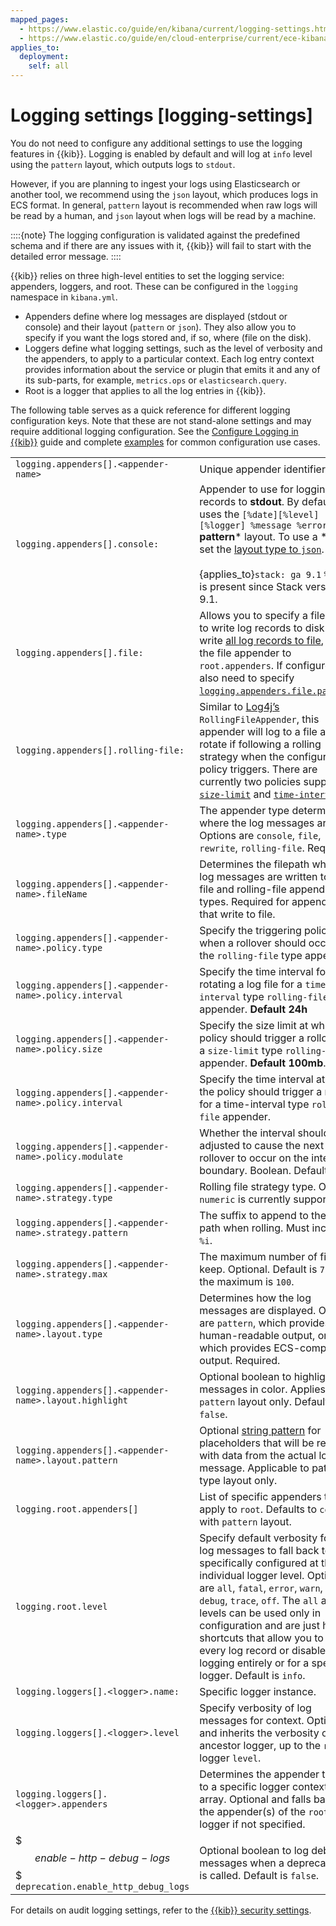 ```yaml
---
mapped_pages:
  - https://www.elastic.co/guide/en/kibana/current/logging-settings.html
  - https://www.elastic.co/guide/en/cloud-enterprise/current/ece-kibana-logging-settings.html
applies_to:
  deployment:
    self: all
---
```


# Logging settings [logging-settings]

You do not need to configure any additional settings to use the logging features in {{kib}}. Logging is enabled by default and will log at `info` level using the `pattern` layout, which outputs logs to `stdout`.

However, if you are planning to ingest your logs using Elasticsearch or another tool, we recommend using the `json` layout, which produces logs in ECS format. In general, `pattern` layout is recommended when raw logs will be read by a human, and `json` layout when logs will be read by a machine.

::::{note}
The logging configuration is validated against the predefined schema and if there are any issues with it, {{kib}} will fail to start with the detailed error message.
::::


{{kib}} relies on three high-level entities to set the logging service: appenders, loggers, and root. These can be configured in the `logging` namespace in `kibana.yml`.

* Appenders define where log messages are displayed (stdout or console) and their layout (`pattern` or `json`). They also allow you to specify if you want the logs stored and, if so, where (file on the disk).
* Loggers define what logging settings, such as the level of verbosity and the appenders, to apply to a particular context. Each log entry context provides information about the service or plugin that emits it and any of its sub-parts, for example, `metrics.ops` or `elasticsearch.query`.
* Root is a logger that applies to all the log entries in {{kib}}.

The following table serves as a quick reference for different logging configuration keys. Note that these are not stand-alone settings and may require additional logging configuration. See the [Configure Logging in {{kib}}](docs-content://deploy-manage/monitor/logging-configuration/kibana-logging.md) guide and complete [examples](docs-content://deploy-manage/monitor/logging-configuration/kibana-log-settings-examples.md) for common configuration use cases.

|     |     |
| --- | --- |
| `logging.appenders[].<appender-name>` | Unique appender identifier. |
| `logging.appenders[].console:` | Appender to use for logging records to **stdout**. By default, uses the `[%date][%level][%logger] %message %error` **pattern*** layout. To use a ***json**, set the [layout type to `json`](docs-content://deploy-manage/monitor/logging-configuration/kibana-log-settings-examples.md#log-in-json-ecs-example). <br><br>{applies_to}`stack: ga 9.1` `%error` is present since Stack version 9.1.|
| `logging.appenders[].file:` | Allows you to specify a fileName to write log records to disk. To write [all log records to file](docs-content://deploy-manage/monitor/logging-configuration/kibana-log-settings-examples.md#log-to-file-example), add the file appender to `root.appenders`. If configured, you also need to specify [`logging.appenders.file.pathName`](docs-content://deploy-manage/monitor/logging-configuration/kibana-log-settings-examples.md#log-to-file-example). |
| `logging.appenders[].rolling-file:` | Similar to [Log4j’s](https://logging.apache.org/log4j/2.x/) `RollingFileAppender`, this appender will log to a file and rotate if following a rolling strategy when the configured policy triggers. There are currently two policies supported: [`size-limit`](docs-content://deploy-manage/monitor/logging-configuration/kibana-logging.md#size-limit-triggering-policy) and [`time-interval`](docs-content://deploy-manage/monitor/logging-configuration/kibana-logging.md#time-interval-triggering-policy). |
| `logging.appenders[].<appender-name>.type` | The appender type determines where the log messages are sent. Options are `console`, `file`, `rewrite`, `rolling-file`. Required. |
| `logging.appenders[].<appender-name>.fileName` | Determines the filepath where the log messages are written to for file and rolling-file appender types. Required for appenders that write to file. |
| `logging.appenders[].<appender-name>.policy.type` | Specify the triggering policy for when a rollover should occur for the `rolling-file` type appender. |
| `logging.appenders[].<appender-name>.policy.interval` | Specify the time interval for rotating a log file for a `time-interval` type `rolling-file` appender. **Default 24h** |
| `logging.appenders[].<appender-name>.policy.size` | Specify the size limit at which the policy should trigger a rollover for a `size-limit` type `rolling-file` appender. **Default 100mb**. |
| `logging.appenders[].<appender-name>.policy.interval` | Specify the time interval at which the policy should trigger a rollover for a time-interval type `rolling-file` appender. |
| `logging.appenders[].<appender-name>.policy.modulate` | Whether the interval should be adjusted to cause the next rollover to occur on the interval boundary. Boolean. Default `true`. |
| `logging.appenders[].<appender-name>.strategy.type` | Rolling file strategy type. Only `numeric` is currently supported. |
| `logging.appenders[].<appender-name>.strategy.pattern` | The suffix to append to the file path when rolling. Must include `%i`. |
| `logging.appenders[].<appender-name>.strategy.max` | The maximum number of files to keep. Optional. Default is `7` and the maximum is `100`. |
| `logging.appenders[].<appender-name>.layout.type` | Determines how the log messages are displayed. Options are `pattern`, which provides human-readable output, or `json`, which provides ECS-compliant output. Required. |
| `logging.appenders[].<appender-name>.layout.highlight` | Optional boolean to highlight log messages in color. Applies to `pattern` layout only. Default is `false`. |
| `logging.appenders[].<appender-name>.layout.pattern` | Optional [string pattern](docs-content://deploy-manage/monitor/logging-configuration/kibana-logging.md#pattern-layout) for placeholders that will be replaced with data from the actual log message. Applicable to pattern type layout only. |
| `logging.root.appenders[]` | List of specific appenders to apply to `root`. Defaults to `console` with `pattern` layout. |
| `logging.root.level` | Specify default verbosity for all log messages to fall back to if not specifically configured at the individual logger level. Options are `all`, `fatal`, `error`, `warn`, `info`, `debug`, `trace`, `off`. The `all` and `off` levels can be used only in configuration and are just handy shortcuts that allow you to log every log record or disable logging entirely or for a specific logger. Default is `info`. |
| `logging.loggers[].<logger>.name:` | Specific logger instance. |
| `logging.loggers[].<logger>.level` | Specify verbosity of log messages for <logger> context. Optional and inherits the verbosity of any ancestor logger, up to the `root` logger `level`. |
| `logging.loggers[].<logger>.appenders` | Determines the appender to apply to a specific logger context as an array. Optional and falls back to the appender(s) of the `root` logger if not specified. |
| $$$enable-http-debug-logs$$$ `deprecation.enable_http_debug_logs` | Optional boolean to log debug messages when a deprecated API is called. Default is `false`. |

For details on audit logging settings, refer to the [{{kib}} security settings](./security-settings.md#audit-logging-settings).